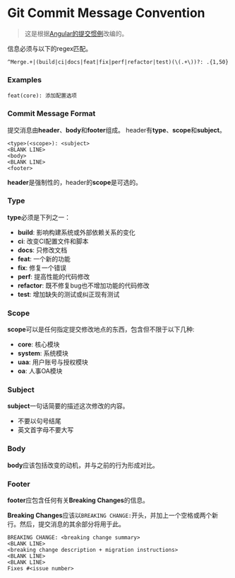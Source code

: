 # Git Commit Message Convention
> 这是根据[Angular的提交惯例](https://github.com/angular/angular/blob/master/CONTRIBUTING.md#commit)改编的。

信息必须与以下的regex匹配。

```
^Merge.+|(build|ci|docs|feat|fix|perf|refactor|test)(\(.+\))?: .{1,50}
```

### Examples

```
feat(core): 添加配置选项
```

### Commit Message Format

提交消息由**header**、**body**和**footer**组成。 header有**type**、**scope**和**subject**。

```
<type>(<scope>): <subject>
<BLANK LINE>
<body>
<BLANK LINE>
<footer>
```

**header**是强制性的，header的**scope**是可选的。

### Type

**type**必须是下列之一：

- **build**: 影响构建系统或外部依赖关系的变化
- **ci**: 改变CI配置文件和脚本
- **docs**: 只修改文档
- **feat**: 一个新的功能
- **fix**: 修复一个错误
- **perf**: 提高性能的代码修改
- **refactor**: 既不修复bug也不增加功能的代码修改
- **test**: 增加缺失的测试或纠正现有测试

### Scope

**scope**可以是任何指定提交修改地点的东西，包含但不限于以下几种:

- **core**: 核心模块
- **system**: 系统模块
- **uaa**: 用户账号与授权模块
- **oa**: 人事OA模块

### Subject

**subject**一句话简要的描述这次修改的内容。

- 不要以句号结尾
- 英文首字母不要大写

### Body

**body**应该包括改变的动机，并与之前的行为形成对比。

### Footer

**footer**应包含任何有关**Breaking Changes**的信息。

**Breaking Changes**应该以`BREAKING CHANGE:`开头，并加上一个空格或两个新行。然后，提交消息的其余部分将用于此。

```
BREAKING CHANGE: <breaking change summary>
<BLANK LINE>
<breaking change description + migration instructions>
<BLANK LINE>
<BLANK LINE>
Fixes #<issue number>
```